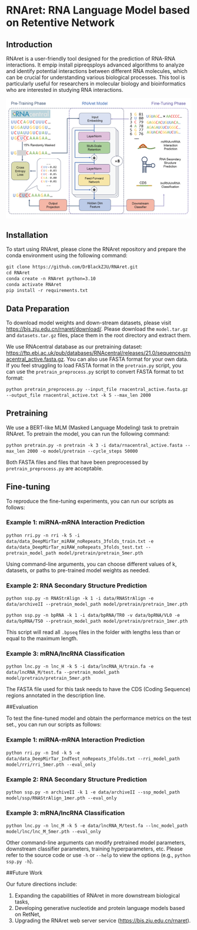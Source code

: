 # RNAret: RNA Language Model based on Retentive Network

## Introduction

RNAret is a user-friendly tool designed for the prediction of RNA-RNA interactions. It empip install pipreqsploys advanced algorithms to analyze and identify potential interactions between different RNA molecules, which can be crucial for understanding various biological processes. This tool is particularly useful for researchers in molecular biology and bioinformatics who are interested in studying RNA interactions.

![Workflow Diagram](image/fig.1.png)

## Installation

To start using RNAret, please clone the RNAret repository and prepare the conda environment using the following command:
   ```
   git clone https://github.com/DrBlackZJU/RNAret.git
   cd RNAret
   conda create -n RNAret python=3.10
   conda activate RNAret
   pip install -r requirements.txt
   ```

## Data Preparation

To download model weights and down-stream datasets, please visit https://bis.zju.edu.cn/rnaret/download/. Please download the `model.tar.gz` and `datasets.tar.gz` files, place them in the root directory and extract them.

We use RNAcentral database as our pretraining dataset: https://ftp.ebi.ac.uk/pub/databases/RNAcentral/releases/21.0/sequences/rnacentral_active.fasta.gz. You can also use FASTA format for your own data. If you feel struggling to load FASTA format in the `pretrain.py` script, you can use the `pretrain_preprocess.py` script to convert FASTA format to txt format:
   ```shell
   python pretrain_preprocess.py --input_file rnacentral_active.fasta.gz --output_file rnacentral_active.txt -k 5 --max_len 2000
   ```

## Pretraining

We use a ​BERT-like MLM (Masked Language Modeling) task to pretrain ​RNAret. To pretrain the model, you can run the following command:
  ```shell
  python pretrain.py -n pretrain -k 3 -i data/rnacentral_active.fasta --max_len 2000 -o model/pretrain --cycle_steps 50000
  ```
Both ​FASTA files and files that have been preprocessed by `​pretrain_preprocess.py` are acceptable.

## Fine-tuning

To reproduce the fine-tuning experiments, you can run our scripts as follows:

### Example 1: miRNA-mRNA Interaction Prediction
```shell
python rri.py -n rri -k 5 -i data/data_DeepMirTar_miRAW_noRepeats_3folds_train.txt -e data/data_DeepMirTar_miRAW_noRepeats_3folds_test.txt --pretrain_model_path model/pretrain/pretrain_5mer.pth
```
Using command-line arguments, you can choose different values of k, datasets, or paths to pre-trained model weights as needed.

### Example 2: RNA Secondary Structure Prediction
```shell
python ssp.py -n RNAStrAlign -k 1 -i data/RNAStrAlign -e data/archiveII --pretrain_model_path model/pretrain/pretrain_1mer.pth
```
```shell
python ssp.py -n bpRNA -k 1 -i data/bpRNA/TR0 -v data/bpRNA/VL0 -e data/bpRNA/TS0 --pretrain_model_path model/pretrain/pretrain_1mer.pth
```
This script will read all `.bpseq` files in the folder with lengths less than or equal to the maximum length.

### Example 3: mRNA/lncRNA Classification
```shell
python lnc.py -n lnc_H -k 5 -i data/lncRNA_H/train.fa -e data/lncRNA_M/test.fa --pretrain_model_path model/pretrain/pretrain_5mer.pth
```
The FASTA file used for this task needs to have the ​CDS (Coding Sequence) regions annotated in the ​description line.

##Evaluation

To test the fine-tuned model and obtain the performance metrics on the test set., you can run our scripts as follows:

### Example 1: miRNA-mRNA Interaction Prediction
```shell
python rri.py -n Ind -k 5 -e data/data_DeepMirTar_IndTest_noRepeats_3folds.txt --rri_model_path model/rri/rri_5mer.pth --eval_only
```

### Example 2: RNA Secondary Structure Prediction
```shell
python ssp.py -n archiveII -k 1 -e data/archiveII --ssp_model_path model/ssp/RNAStrAlign_1mer.pth --eval_only
```

### Example 3: mRNA/lncRNA Classification
```shell
python lnc.py -n lnc_M -k 5 -e data/lncRNA_M/test.fa --lnc_model_path model/lnc/lnc_M_5mer.pth --eval_only
```

Other command-line arguments can modify pretrained model parameters, downstream classifier parameters, training hyperparameters, etc. Please refer to the source code or use `-h` or `--help` to view the options (e.g., ```python ssp.py -h```).

##Future Work

Our future directions include:

1. Expanding the capabilities of ​RNAret in more downstream biological tasks,
2. Developing generative nucleotide and protein language models based on ​RetNet,
3. Upgrading the ​RNAret web server service (https://bis.zju.edu.cn/rnaret).